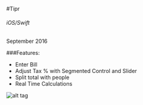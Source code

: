 #Tipr
###### iOS/Swift
September 2016

###Features:
- Enter Bill
- Adjust Tax % with Segmented Control and Slider
- Split total with people
- Real Time Calculations

![alt tag](http://i.imgur.com/OI2YaUU.gif)
